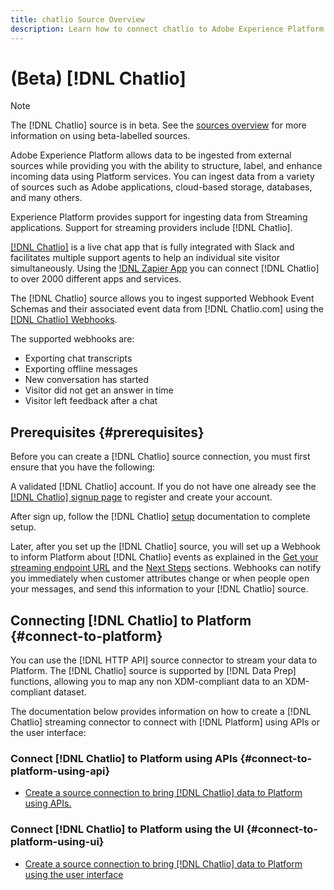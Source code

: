 ```yaml
---
title: chatlio Source Overview
description: Learn how to connect chatlio to Adobe Experience Platform using APIs or the user interface by leveraging webhooks 
---
```

# (Beta) [!DNL Chatlio]

>[!NOTE]
>
>The [!DNL Chatlio] source is in beta. See the [sources overview](../../home.md#terms-and-conditions) for more information on using beta-labelled sources.

Adobe Experience Platform allows data to be ingested from external sources while providing you with the ability to structure, label, and enhance incoming data using Platform services. You can ingest data from a variety of sources such as Adobe applications, cloud-based storage, databases, and many others.

Experience Platform provides support for ingesting data from Streaming applications. Support for streaming providers include [!DNL Chatlio].

[[!DNL Chatlio]](https://chatlio.com/) is a live chat app that is fully integrated with Slack and facilitates multiple support agents to help an individual site visitor simultaneously. Using the [!DNL Zapier App](https://chatlio.com/docs/zapier/) you can connect [!DNL Chatlio] to over 2000 different apps and services.

The [!DNL Chatlio] source allows you to ingest supported Webhook Event Schemas and their associated event data from [!DNL Chatlio.com] using the [[!DNL Chatlio] Webhooks](https://chatlio.com/docs/webhooks/).

The supported webhooks are:
* Exporting chat transcripts
* Exporting offline messages
* New conversation has started
* Visitor did not get an answer in time
* Visitor left feedback after a chat

## Prerequisites {#prerequisites}

Before you can create a [!DNL Chatlio] source connection, you must first ensure that you have the following:

A validated [!DNL Chatlio] account. If you do not have one already see the [[!DNL Chatlio] signup page](https://chatlio.com/app/#/signup) to register and create your account.

After sign up, follow the [!DNL Chatlio] [setup](https://chatlio.com/docs/setup/) documentation to complete setup.

Later, after you set up the [!DNL Chatlio] source, you will set up a Webhook to inform Platform about [!DNL Chatlio] events as explained in the [Get your streaming endpoint URL](../../tutorials/ui/create/marketing-automation/chatlio-webhook.md#set-up-webhook) and the [Next Steps](../../tutorials/ui/create/marketing-automation/chatlio-webhook.md#next-steps) sections. Webhooks can notify you immediately when customer attributes change or when people open your messages, and send this information to your [!DNL Chatlio] source.

## Connecting [!DNL Chatlio] to Platform {#connect-to-platform}

You can use the [!DNL HTTP API] source connector to stream your data to Platform. The [!DNL Chatlio] source is supported by [!DNL Data Prep] functions, allowing you to map any non XDM-compliant data to an XDM-compliant dataset.

The documentation below provides information on how to create a [!DNL Chatlio] streaming connector to connect with [!DNL Platform] using APIs or the user interface:

### Connect [!DNL Chatlio] to Platform using APIs {#connect-to-platform-using-api}

- [Create a source connection to bring [!DNL Chatlio] data to Platform using APIs.](../../tutorials/api/create/marketing-automation/chatlio-webhook.md)

### Connect [!DNL Chatlio] to Platform using the UI {#connect-to-platform-using-ui}

- [Create a source connection to bring [!DNL Chatlio] data to Platform using the user interface](../../tutorials/ui/create/marketing-automation/chatlio-webhook.md)

